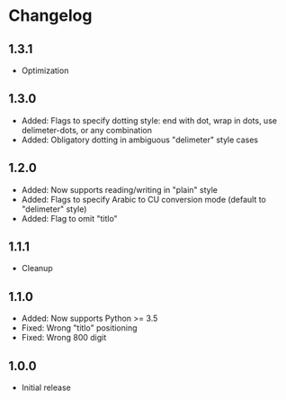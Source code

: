 # Changelog

## 1.3.1

- Optimization

## 1.3.0

- Added: Flags to specify dotting style: end with dot, wrap in dots, use delimeter-dots, or any combination
- Added: Obligatory dotting in ambiguous "delimeter" style cases

## 1.2.0

- Added: Now supports reading/writing in "plain" style
- Added: Flags to specify Arabic to CU conversion mode (default to "delimeter" style)
- Added: Flag to omit "titlo"

## 1.1.1

- Cleanup

## 1.1.0

- Added: Now supports Python >= 3.5
- Fixed: Wrong "titlo" positioning
- Fixed: Wrong 800 digit


## 1.0.0

- Initial release